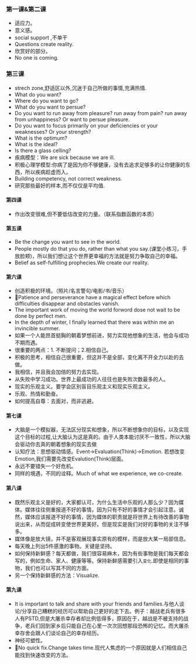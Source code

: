### 第一课&第二课

- 适应力。
- 意义感。
- social support ,不单干
- Questions create reality.
- 欣赏好的部分。
- No one is coming.

### 第三课

- strech zone,舒适区以外,沉迷于自己所做的事情,充满热情.
- What do you want?
- Where do you want to go?
- What do you want to persue?
- Do you want to run away from pleasure? run away from pain? run away from unhappiness? Or want to persue pleasure.
- Do you want to focus primarily on your deficiencies or your weaknesses? Or your strength?
- What is the optimum?
- What is the ideal?
- Is there a glass celling?
- 疾病模型：We are sick because we are ill.
- 积极心理学模型:你病了是因为你不够健康，没有去追求足够多的让你健康的东西，所以疾病趁虚而入。
- Building competency, not correct weakness.
- 研究那些最好的样本,而不仅仅是平均值.

#### 第四课

- 作出改变很难,但不要低估改变的力量。（联系指数函数的本质）

#### 第五课

- Be the change you want to see in the world.
- People mostly do that you do, rather than what you say.(课堂小练习，手放脸颊)，所以我们想让这个世界更幸福的方法就是努力争取自己的幸福。
- Belief as self-fulfilling prophecies.We create our reality.

#### 第六课

- 创造积极的环境。（照片/名言警句/电影/书/音乐）
- Patience and perseverance have a magical effect before which difficulties disappear and obstacles vanish.
- The important work of moving the world forword dose not wait to be done by perfect men.
- In the depth of winter, I finally learned that there was within me an invincible summer.
- 如果一个人能昂首挺胸的朝着梦想前进，努力实现他想象的生活，他会与成功不期而遇。
- 很重要的两点：1. 不断提问；2.相信自己。
- 积极的思考，相信自己很重要，但这并不是全部，变化离不开全力以赴的去做。
- 我相信，并且我会加倍的努力去实现。
- 从失败中学习成功。世界上最成功的人往往也是失败次数最多的人。
- 现实的乐观主义。要学会区别盲目乐观主义和现实乐观主义。
- 乐观、热情和勤奋。
- 如何提高自尊：去面对，而非逃避。

#### 第七课

- 大脑是一个模拟器，无法区分现实和想象，所以不断想象你的目标，以及实现这个目标的过程,让大脑认为这是真的。由于人类本能讨厌不一致性，所以大脑会驱动你去真的朝着想象的现实去做
- 认知疗法：思想驱动情感。Event->Evaluation(Think)->Emotion. 若想改变Emotion,我们需要先改变Evalution(Think)层面。
- 永远不要错失一个好危机。
- 同样的境遇，不同的诠释。Much of what we experience, we co-create.

#### 第八课

- 既然乐观主义是好的，大家都认可，为什么生活中乐观的人那么少？因为媒体。媒体往往侧重报道不好的事情，因为只有不好的事情才会引起注意。诚然，媒体应该报道不好的事情，因为媒体的职责就是将世界上有待改善的事物说出来，从而促成转变使世界更美好。但是现实是我们对好的事物的关注不够多。
- 媒体像是放大镜，并不是客观展现事实原有的模样，而是放大某一局部信息。
- 每天晚上列出5件感激的事物。关键是坚持。
- 如何保持新鲜感？每天都做，我们很容易麻木，因为有些事物是我们每天都会写的，例如生命、家人、健康等等。保持新鲜感需要引入`变化`.即使是相同的事物，我们也可以写其不同的方面。
- 另一个保持新鲜感的方法：Visualize.

#### 第九课

- It is important to talk and share with your friends and families.与他人谈论/分享自己糟糕的经历可以帮助自己更好的走下去。例子：越战老兵有很多人有PSTD,但是大屠杀幸存者却比例低得多，原因在于，越战是不被支持的战争，老兵们回到家乡后只能自己在心里一次次回想那段恐怖的记忆。而大屠杀幸存舍会跟人们谈论自己的幸存经历。
- 神经可塑性。
- No quick fix.Change takes time.现代人焦虑的一个原因就是人们相信自己能找到快速改变的方法。